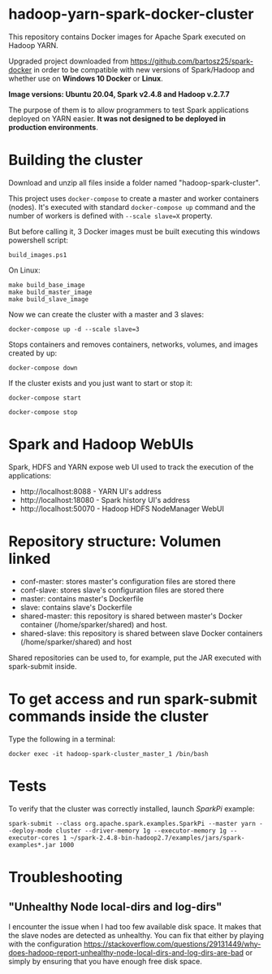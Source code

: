 # hadoop-yarn-spark-docker-cluster
This repository contains Docker images for Apache Spark executed on Hadoop YARN.

Upgraded project downloaded from https://github.com/bartosz25/spark-docker in order to be compatible with new versions of Spark/Hadoop and whether use on **Windows 10 Docker** or **Linux**.

**Image versions: Ubuntu 20.04, Spark v2.4.8 and Hadoop v.2.7.7**

The purpose of them is to allow programmers to test Spark applications deployed on YARN easier. 
**It was not designed to be deployed in production environments**.

# Building the cluster

Download and unzip all files inside a folder named "hadoop-spark-cluster".

This project uses `docker-compose` to create a master and worker containers (nodes). It's executed with standard `docker-compose up` command and the number of workers is  defined with `--scale slave=X` property.

But before calling it, 3 Docker images must be built executing this windows powershell script:
```
build_images.ps1
```
On Linux:
```
make build_base_image
make build_master_image
make build_slave_image
```
Now we can create the cluster with a master and 3 slaves:
```
docker-compose up -d --scale slave=3
``` 
Stops containers and removes containers, networks, volumes, and images created by up:
```
docker-compose down
``` 
If the cluster exists and you just want to start or stop it:
```
docker-compose start
``` 
```
docker-compose stop
``` 

# Spark and Hadoop WebUIs
Spark, HDFS and YARN expose web UI used to track the execution of the applications:
* http://localhost:8088  - YARN UI's address
* http://localhost:18080 - Spark history UI's address
* http://localhost:50070 - Hadoop HDFS NodeManager WebUI

# Repository structure: Volumen linked
* conf-master: stores master's configuration files are stored there
* conf-slave: stores slave's configuration files are stored there 
* master: contains master's Dockerfile
* slave: contains slave's Dockerfile
* shared-master: this repository is shared between master's Docker container (/home/sparker/shared) and host. 
* shared-slave: this repository is shared between slave Docker containers (/home/sparker/shared) and host

Shared repositories can be used to, for example, put the JAR executed with spark-submit inside.

# To get access and run spark-submit commands inside the cluster
Type the following in a terminal:
```
docker exec -it hadoop-spark-cluster_master_1 /bin/bash
``` 

# Tests
To verify that the cluster was correctly installed, launch _SparkPi_ example:
```
spark-submit --class org.apache.spark.examples.SparkPi --master yarn --deploy-mode cluster --driver-memory 1g --executor-memory 1g --executor-cores 1 ~/spark-2.4.8-bin-hadoop2.7/examples/jars/spark-examples*.jar 1000
```

# Troubleshooting
## "Unhealthy Node local-dirs and log-dirs"
I encounter the issue when I had too few available disk space. It makes that the slave nodes are detected as unhealthy. You can fix that either by playing with the configuration 
https://stackoverflow.com/questions/29131449/why-does-hadoop-report-unhealthy-node-local-dirs-and-log-dirs-are-bad or simply by ensuring that you have enough free disk space.
